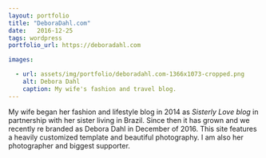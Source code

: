 ```yaml
---
layout: portfolio
title: "DeboraDahl.com"
date:   2016-12-25
tags: wordpress
portfolio_url: https://deboradahl.com

images:

  - url: assets/img/portfolio/deboradahl.com-1366x1073-cropped.png
    alt: Debora Dahl
    caption: My wife's fashion and travel blog.
---
```


My wife began her fashion and lifestyle blog in 2014 as *Sisterly Love blog* in partnership with her sister living in Brazil. Since then it has grown and we recently re branded as Debora Dahl in December of 2016. This site features a heavily customized template and beautiful photography. I am also her photographer and biggest supporter. 
